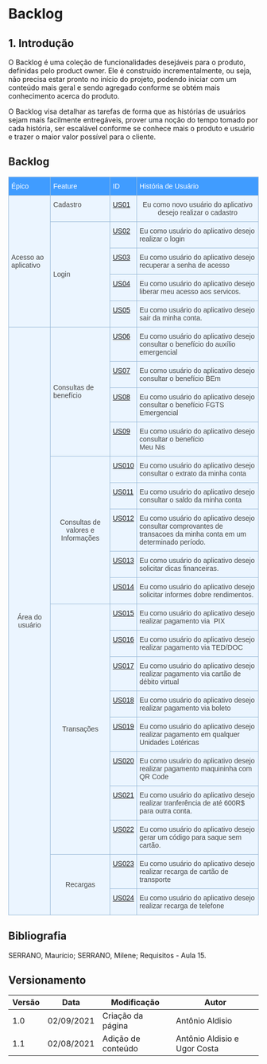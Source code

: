 # Backlog 

## 1. Introdução
  O Backlog é uma coleção de funcionalidades desejáveis para o produto, definidas pelo product owner. Ele é construído incrementalmente, ou seja, não precisa estar pronto no início do projeto, podendo iniciar com um conteúdo mais geral e sendo agregado conforme se obtém mais conhecimento acerca do produto.

O Backlog visa detalhar as tarefas de forma que as histórias de usuários sejam mais facilmente entregáveis, prover uma noção do tempo tomado por cada história, ser escalável conforme se conhece mais o produto e usuário e trazer o maior valor possível para o cliente.



## Backlog
<style type="text/css">
.tg  {border-collapse:collapse;border-color:#9ABAD9;border-spacing:0;}
.tg td{background-color:#EBF5FF;border-color:#9ABAD9;border-style:solid;border-width:1px;color:#444;
  font-family:Arial, sans-serif;font-size:14px;overflow:hidden;padding:10px 5px;word-break:normal;}
.tg th{background-color:#409cff;border-color:#9ABAD9;border-style:solid;border-width:1px;color:#fff;
  font-family:Arial, sans-serif;font-size:14px;font-weight:normal;overflow:hidden;padding:10px 5px;word-break:normal;}
.tg .tg-cly1{text-align:left;vertical-align:middle}
.tg .tg-baqh{text-align:center;vertical-align:top}
.tg .tg-0lax{text-align:left;vertical-align:top}
.tg .tg-nrix{text-align:center;vertical-align:middle}
</style>
<table class="tg">
<thead>
  <tr>
    <th class="tg-0lax">Épico</th>
    <th class="tg-0lax">Feature</th>
    <th class="tg-0lax">ID</th>
    <th class="tg-0lax">História de Usuário</th>
  </tr>
</thead>
<tbody>
  <tr>
    <td class="tg-cly1" rowspan="5">Acesso ao aplicativo</td>
    <td class="tg-0lax">Cadastro</td>
    <td class="tg-0lax"><a href="/Modelagem/Agil/Historia/US01/" >US01</a></td>
    <td class="tg-baqh">Eu como novo usuário do aplicativo desejo realizar o cadastro </td>
  </tr>
  <tr>
    <td class="tg-cly1" rowspan="4">Login</td>
    <td class="tg-0lax"><a href="/Modelagem/Agil/Historia/US02/" >US02</a></td>
    <td class="tg-0lax">Eu como usuário do aplicativo desejo realizar o login</td>
  </tr>
  <tr>
      <td class="tg-0lax"><a href="/Modelagem/Agil/Historia/US03/" >US03</a></td>
    <td class="tg-0lax">Eu como usuário do aplicativo desejo recuperar a senha de acesso</td>
  </tr>
  <tr>
    <td class="tg-0lax"><a href="/Modelagem/Agil/Historia/US04/" >US04</a></td>
    <td class="tg-0lax">Eu como usuário do aplicativo desejo liberar meu acesso aos servicos.</td>
  </tr>
   <tr>
      <td class="tg-0lax"><a href="/Modelagem/Agil/Historia/US05/" >US05</a></td>
    <td class="tg-0lax">Eu como usuário do aplicativo desejo sair da minha conta.</td>
  </tr>


  <tr>
    <td class="tg-nrix" rowspan="19">Área do usuário</td>
    <td class="tg-cly1" rowspan="4">Consultas de <span style="font-weight:400;font-style:normal">benefício</span> </td>
    <td class="tg-0lax"><a href="/Modelagem/Agil/Historia/US06/" >US06</a></td>
    <td class="tg-0lax"><span style="font-weight:400;font-style:normal">Eu como usuário do aplicativo desejo consultar o benefício </span>do auxílio emergencial</td>
  </tr>
  <tr>
    <td class="tg-0lax"><a href="/Modelagem/Agil/Historia/US07/" >US07</a></td>
    <td class="tg-0lax"><span style="font-weight:400;font-style:normal">Eu como usuário do aplicativo desejo consultar o benefício </span>BEm</td>
  </tr>
  <tr>
    <td class="tg-0lax"><span style="font-weight:400;font-style:normal"><a href="/Modelagem/Agil/Historia/US08/" >US08</a></span></td>
    <td class="tg-0lax"><span style="font-weight:400;font-style:normal">Eu como usuário do aplicativo desejo consultar o benefício </span>FGTS Emergencial<br></td>
  </tr>
  <tr>
    <td class="tg-0lax"><span style="font-weight:400;font-style:normal"><a href="/Modelagem/Agil/Historia/US09/" >US09</a></span></td>
    <td class="tg-0lax"><span style="font-weight:400;font-style:normal">Eu como usuário do aplicativo desejo consultar o benefício </span><br><span style="font-weight:400;font-style:normal">Meu Nis</span><br></td>
  </tr>
  <tr>
    <td class="tg-nrix" rowspan="5">Consultas de valores e  Informações</td>
    <td class="tg-0lax"><a href="/Modelagem/Agil/Historia/US010/" >US010</a></td>
    <td class="tg-0lax"><span style="font-weight:400;font-style:normal">Eu como usuário do aplicativo desejo consultar o extrato da minha conta</span></td>
  </tr>
  <tr>
    <td class="tg-0lax"><span style="font-weight:400;font-style:normal"><a href="/Modelagem/Agil/Historia/US011/" >US011</a></span></td>
    <td class="tg-0lax"><span style="font-weight:400;font-style:normal">Eu como usuário do aplicativo desejo consultar o saldo da minha conta</span></td>
  </tr>
    <tr>
    <td class="tg-0lax"><span style="font-weight:400;font-style:normal"><a href="/Modelagem/Agil/Historia/US012/" >US012</a></span></td>
    <td class="tg-0lax"><span style="font-weight:400;font-style:normal">Eu como usuário do aplicativo desejo consultar comprovantes de transacoes da minha conta em um determinado período.</span></td>
  </tr>
  <tr>
    <td class="tg-0lax"><span style="font-weight:400;font-style:normal"><a href="/Modelagem/Agil/Historia/US013/" >US013</a></span></td>
    <td class="tg-0lax"><span style="font-weight:400;font-style:normal">Eu como usuário do aplicativo desejo solicitar dicas financeiras.</span></td>
  </tr>
  <tr>
    <td class="tg-0lax"><span style="font-weight:400;font-style:normal"><a href="/Modelagem/Agil/Historia/US014/" >US014</a></span></td>
    <td class="tg-0lax"><span style="font-weight:400;font-style:normal">Eu como usuário do aplicativo desejo solicitar informes dobre rendimentos.</span></td>
  </tr>
  <tr>
    <td class="tg-nrix" rowspan="8">Transações</td>
    <td class="tg-0lax"><a href="/Modelagem/Agil/Historia/US015/" >US015</a></td>
    <td class="tg-0lax"><span style="font-weight:400;font-style:normal">Eu como usuário do aplicativo desejo realizar pagamento via&nbsp;&nbsp;PIX</span></td>
  </tr>
  <tr>
    <td class="tg-0lax"><a href="/Modelagem/Agil/Historia/US016/" >US016</a></td>
    <td class="tg-0lax"><span style="font-weight:400;font-style:normal">Eu como usuário do aplicativo desejo realizar pagamento via  TED/DOC</span></td>
  </tr>
  <tr>
    <td class="tg-0lax"><span style="font-weight:400;font-style:normal"><a href="/Modelagem/Agil/Historia/US017/" >US017</a></span></td>
    <td class="tg-0lax"><span style="font-weight:400;font-style:normal">Eu como usuário do aplicativo desejo realizar pagamento via  cartão de débito virtual</span></td>
  </tr>
  <tr>
    <td class="tg-0lax"><span style="font-weight:400;font-style:normal"><a href="/Modelagem/Agil/Historia/US018/" >US018</a></span></td>
    <td class="tg-0lax"><span style="font-weight:400;font-style:normal">Eu como usuário do aplicativo desejo realizar pagamento via  boleto</span></td>
  </tr>
  <tr>
    <td class="tg-0lax"><a href="/Modelagem/Agil/Historia/US019/" >US019</a></td>
    <td class="tg-0lax"><span style="font-weight:400;font-style:normal">Eu como usuário do aplicativo desejo realizar pagamento em qualquer Unidades Lotéricas</span></td>
  </tr>
  <tr>
    <td class="tg-0lax"><a href="/Modelagem/Agil/Historia/US020/" >US020</a></td>
    <td class="tg-0lax"><span style="font-weight:400;font-style:normal">Eu como usuário do aplicativo desejo realizar pagamento </span>maquininha com QR Code</td>
  </tr>
   <tr>
    <td class="tg-0lax"><a href="/Modelagem/Agil/Historia/US021/" >US021</a></td>
    <td class="tg-0lax"><span style="font-weight:400;font-style:normal">Eu como usuário do aplicativo desejo realizar tranferência de até 600R$ para outra conta.
  </tr>
   <tr>
    <td class="tg-0lax"><a href="/Modelagem/Agil/Historia/US022/" >US022</a></td>
    <td class="tg-0lax"><span style="font-weight:400;font-style:normal">Eu como usuário do aplicativo desejo gerar um código para saque sem cartão.
  </tr>
  <tr>
    <td class="tg-nrix" rowspan="2">Recargas</td>
    <td class="tg-0lax"><a href="/Modelagem/Agil/Historia/US023/" >US023</a></td>
    <td class="tg-0lax"><span style="font-weight:400;font-style:normal">Eu como usuário do aplicativo desejo realizar recarga de cartão de transporte</span></td>
  </tr>
  <tr>
    <td class="tg-0lax"><a href="/Modelagem/Agil/Historia/US024/" >US024</a></td>
    <td class="tg-0lax">Eu como usuário do aplicativo desejo realizar recarga de telefone</td>
  </tr>
</tbody>
</table>

## Bibliografia
SERRANO, Maurício; SERRANO, Milene; Requisitos - Aula 15.



## Versionamento
<center>

| Versão | Data | Modificação | Autor |
|--|--|--|--|
| 1.0 | 02/09/2021 | Criação da página | Antônio Aldisio |
| 1.1 | 02/08/2021 | Adição de conteúdo | Antônio Aldisio e Ugor Costa |

</center>
